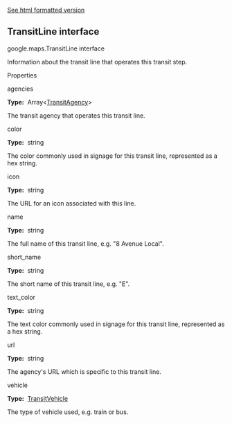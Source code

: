 [See html formatted version](https://huasofoundries.github.io/google-maps-documentation/TransitLine.html)


TransitLine interface
---------------------

google.maps.TransitLine interface

Information about the transit line that operates this transit step.

Properties

agencies

**Type:**  Array<[TransitAgency](https://github.com/amenadiel/google-maps-documentation/blob/master/docs/TransitAgency.md)\>

The transit agency that operates this transit line.

color

**Type:**  string

The color commonly used in signage for this transit line, represented as a hex string.

icon

**Type:**  string

The URL for an icon associated with this line.

name

**Type:**  string

The full name of this transit line, e.g. "8 Avenue Local".

short\_name

**Type:**  string

The short name of this transit line, e.g. "E".

text\_color

**Type:**  string

The text color commonly used in signage for this transit line, represented as a hex string.

url

**Type:**  string

The agency's URL which is specific to this transit line.

vehicle

**Type:**  [TransitVehicle](https://github.com/amenadiel/google-maps-documentation/blob/master/docs/TransitVehicle.md)

The type of vehicle used, e.g. train or bus.